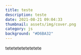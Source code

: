 ```yaml
---
title: teste
description: teste
date: 2021-08-21 09:04:33
thumbnail: assets/img/cover.png
category: js
background: "#D6BA32"
---
```

tetetetetetetetete